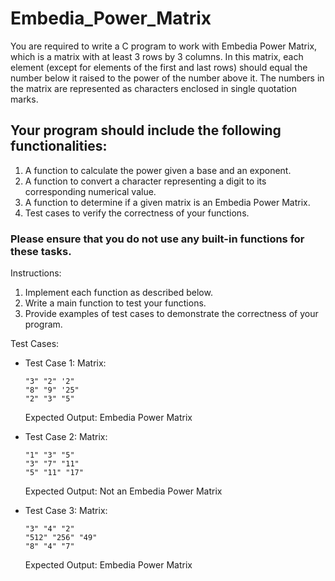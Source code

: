 # Embedia_Power_Matrix

You are required to write a C program to work with Embedia Power Matrix, which is a matrix with at least 3 rows by 3 columns. In this matrix, each element (except for elements of the first and last rows) should equal the number below it raised to the power of the number above it. The numbers in the matrix are represented as characters enclosed in single quotation marks.

## Your program should include the following functionalities:

1. A function to calculate the power given a base and an exponent.
2. A function to convert a character representing a digit to its corresponding numerical value.
3. A function to determine if a given matrix is an Embedia Power Matrix.
4. Test cases to verify the correctness of your functions.

### Please ensure that you do not use any built-in functions for these tasks.

Instructions:

1. Implement each function as described below.
2. Write a main function to test your functions.
3. Provide examples of test cases to demonstrate the correctness of your program.

Test Cases:

- Test Case 1:
  Matrix:
  ```
  "3" "2" '2"
  "8" "9" '25"
  "2" "3" "5"
  ```
  Expected Output: Embedia Power Matrix

- Test Case 2:
  Matrix:
  ```
  "1" "3" "5"
  "3" "7" "11"
  "5" "11" "17"
  ```
  Expected Output: Not an Embedia Power Matrix

- Test Case 3:
  Matrix:
  ```
  "3" "4" "2"
  "512" "256" "49"
  "8" "4" "7"
  ```
  Expected Output: Embedia Power Matrix
